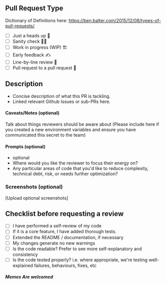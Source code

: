 ## Pull Request Type

Dictionary of Definitions here:
https://ben.balter.com/2015/12/08/types-of-pull-requests/

- [ ] Just a heads up 🙆
- [ ] Sanity check 🏃‍♂️
- [ ] Work in progress (WIP) 🏗️
- [ ] Early feedback ✍️
- [ ] Line-by-line review 📝
- [ ] Pull request to a pull request 🔀

## Description

- Concise description of what this PR is tackling.
- Linked relevant Github Issues or sub-PRs here.

#### Caveats/Notes (optional)

Talk about things reviewers should be aware about
(Please include here if you created a new environment variables and ensure you have communicated this secret to the team)

#### Prompts (optional)

- optional
- Where would you like the reviewer to focus their energy on?
- Any particular areas of code that you'd like to reduce complexity, technical debt, risk, or needs further optimization?

### Screenshots (optional)

[Upload optional screenshots]

## Checklist before requesting a review

- [ ] I have performed a self-review of my code
- [ ] If it is a core feature, I have added thorough tests.
- [ ] Extended the README / documentation, if necessary
- [ ] My changes generate no new warnings
- [ ] Is the code readable? Prefer to see more self-explanatory and consistency
- [ ] Is the code tested properly? i.e. where appropriate, we're testing well-explained failures, behaviours, fixes, etc

##### Memes Are welcomed

